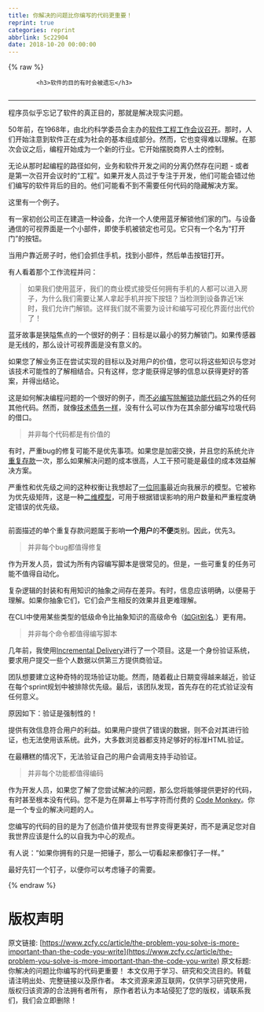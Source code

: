```yaml
---
title: 你解决的问题比你编写的代码更重要！
reprint: true
categories: reprint
abbrlink: 5c22904
date: 2018-10-20 00:00:00
---
```


{% raw %}

            <h3>软件的目的有时会被遗忘</h3>
<p><img src="https://p0.ssl.qhimg.com/t011098530ff688687f.jpg" alt=""></p>
<hr>
<p>程序员似乎忘记了软件的真正目的，那就是解决现实问题。</p>
<p>50年前，在1968年，由北约科学委员会主办的<a href="http://homepages.cs.ncl.ac.uk/brian.randell/NATO/NATOReports/">软件工程工作会议召开</a>。那时，人们开始注意到软件正在成为社会的基本组成部分。然而，它也变得难以理解。在那次会议之后，编程开始成为一个新的行业。它开始摆脱商界人士的控制。</p>
<p>无论从那时起编程的路径如何，业务和软件开发之间的分离仍然存在问题 - 或者是第一次召开会议时的“工程”。如果开发人员过于专注于开发，他们可能会错过他们编写的软件背后的目的。他们可能看不到不需要任何代码的隐藏解决方案。</p>
<p>这里有一个例子。</p>
<p>有一家初创公司正在建造一种设备，允许一个人使用蓝牙解锁他们家的门。与设备通信的可视界面是一个小部件，即使手机被锁定也可见。它只有一个名为“打开门”的按钮。</p>
<p>当用户靠近房子时，他们会抓住手机，找到小部件，然后单击按钮打开。</p>
<p>有人看着那个工作流程并问：</p>
<blockquote>
<p>如果我们使用蓝牙，我们的商业模式接受任何拥有手机的人都可以进入房子，为什么我们需要让某人拿起手机并按下按钮？当检测到设备靠近1米时，我们允许门解锁。这样我们就不需要为设计和编写可视化界面付出代价了！</p>
</blockquote>
<p>蓝牙故事是狭隘焦点的一个很好的例子：目标是以最小的努力解锁门。如果传感器是无线的，那么设计可视界面是没有意义的。</p>
<p>如果您了解业务正在尝试实现的目标以及对用户的价值，您可以将这些知识与您对该技术可能性的了解相结合。只有这样，您才能获得足够的信息以获得更好的答案，并得出结论。</p>
<p>这是如何解决编程问题的一个很好的例子，而<a href="https://medium.freecodecamp.org/code-that-dont-exist-is-the-code-you-don-t-need-to-debug-88985ed9604">不必编写除解锁功能代码</a>之外的任何其他代码。然而，就像<a href="https://levelup.gitconnected.com/how-to-use-technical-debt-in-your-favor-98bae475ba68">技术债务一样</a>，没有什么可以作为在其余部分编写垃圾代码的借口。</p>
<blockquote>
<p>并非每个代码都是有价值的</p>
</blockquote>
<p>有时，严重bug的修复可能不是优先事项。如果您是加密交换，并且您的系统允许<a href="https://medium.com/@fagnerbrack/the-day-a-bug-was-fixed-only-because-the-ceo-called-in-f653a34079eb">重复存款</a>一次，那么如果解决问题的成本很高，人工干预可能是最佳的成本效益解决方案。</p>
<p>严重性和优先级之间的这种权衡让我想起了<a href="https://www.facebook.com/gazza">一位同事</a>最近向我展示的模型。它被称为优先级矩阵，这是一种<a href="https://medium.com/@fagnerbrack/you-cant-call-yourself-an-explorer-without-a-map-4e19ce51daa3">二维模型</a>，可用于根据错误影响的用户数量和严重程度确定错误的优先级。</p>
<p><img src="https://p0.ssl.qhimg.com/t011b4ebd4f7e91a4cf.png" alt=""></p>
<p>前面描述的单个重复存款问题属于影响<strong>一个用户</strong>的<strong>不便</strong>类别。因此，优先3。</p>
<blockquote>
<p>并非每个bug都值得修复</p>
</blockquote>
<p>作为开发人员，尝试为所有内容编写脚本是很常见的。但是，一些可重复的任务可能不值得自动化。</p>
<p>复杂逻辑的封装和有用知识的抽象之间存在差异。有时，信息应该明确，以便易于理解。如果你抽象它们，它们会产生相反的效果并且更难理解。</p>
<p>在CLI中使用某些类型的低级命令比抽象知识的高级命令（<a href="https://medium.com/@fagnerbrack/it-doesnt-matter-how-fast-you-write-code-2e09b42bfff0">如Git别名</a>.）更有用。</p>
<blockquote>
<p>并非每个命令都值得编写脚本</p>
</blockquote>
<p>几年前，我使用<a href="https://levelup.gitconnected.com/code-less-think-more-incrementally-98adee22df9b">Incremental Delivery</a>进行了一个项目。这是一个身份验证系统，要求用户提交一些个人数据以供第三方提供商验证。</p>
<p>团队想要建立这种奇特的现场验证功能。然而，随着截止日期变得越来越近，验证在每个sprint规划中被排除优先级。最后，该团队发现，首先存在的花式验证没有任何意义。</p>
<p>原因如下：验证是强制性的！</p>
<p>提供有效信息符合用户的利益。如果用户提供了错误的数据，则不会对其进行验证，也无法使用该系统。此外，大多数浏览器都支持足够好的标准HTML验证。</p>
<p>在最糟糕的情况下，无法验证自己的用户会调用支持手动验证。</p>
<blockquote>
<p>并非每个功能都值得编码</p>
</blockquote>
<p>作为开发人员，如果您了解了您尝试解决的问题，那么您将能够提供更好的代码，有时甚至根本没有代码。您不是为在屏幕上书写字符而付费的 <a href="https://www.urbandictionary.com/define.php?term=code%20monkey">Code Monkey</a>。你是一个专业的解决问题的人。 </p>
<p>您编写的代码的目的是为了创造价值并使现有世界变得更美好，而不是满足您对自我世界应该是什么的以自我为中心的观点。</p>
<p>有人说：“如果你拥有的只是一把锤子，那么一切看起来都像钉子一样。”</p>
<p>最好先钉一个钉子，以便你可以考虑锤子的需要。</p>

          
{% endraw %}

# 版权声明
原文链接: [https://www.zcfy.cc/article/the-problem-you-solve-is-more-important-than-the-code-you-write](https://www.zcfy.cc/article/the-problem-you-solve-is-more-important-than-the-code-you-write)
原文标题: 你解决的问题比你编写的代码更重要！
本文仅用于学习、研究和交流目的。转载请注明出处、完整链接以及原作者。
本文资源来源互联网，仅供学习研究使用，版权归该资源的合法拥有者所有，
原作者若认为本站侵犯了您的版权，请联系我们，我们会立即删除！
